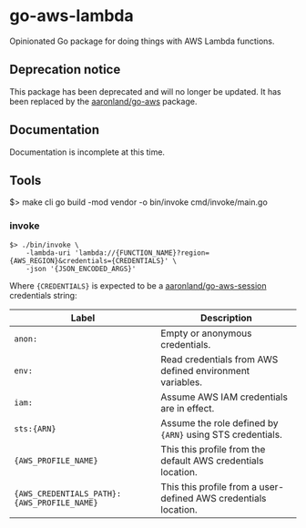 # go-aws-lambda

Opinionated Go package for doing things with AWS Lambda functions.

## Deprecation notice

This package has been deprecated and will no longer be updated. It has been replaced by the [aaronland/go-aws](https://github.com/aaronland/go-aws) package.

## Documentation

Documentation is incomplete at this time.

## Tools

$> make cli
go build -mod vendor -o bin/invoke cmd/invoke/main.go

### invoke

```
$> ./bin/invoke \
	-lambda-uri 'lambda://{FUNCTION_NAME}?region={AWS_REGION}&credentials={CREDENTIALS}' \
	-json '{JSON_ENCODED_ARGS}'
```

Where `{CREDENTIALS}` is expected to be a [aaronland/go-aws-session](https://github.com/aaronland/go-aws-session) credentials string:


| Label | Description |
| --- | --- |
| `anon:` | Empty or anonymous credentials. |
| `env:` | Read credentials from AWS defined environment variables. |
| `iam:` | Assume AWS IAM credentials are in effect. |
| `sts:{ARN}` | Assume the role defined by `{ARN}` using STS credentials. |
| `{AWS_PROFILE_NAME}` | This this profile from the default AWS credentials location. |
| `{AWS_CREDENTIALS_PATH}:{AWS_PROFILE_NAME}` | This this profile from a user-defined AWS credentials location. |
